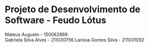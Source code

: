 # Projeto de Desenvolvimento de Software - Feudo Lótus

Mateus Augusto - 150062869     
Gabriela Silva Alves - 211030756
Larissa Gomes Silva - 211031092